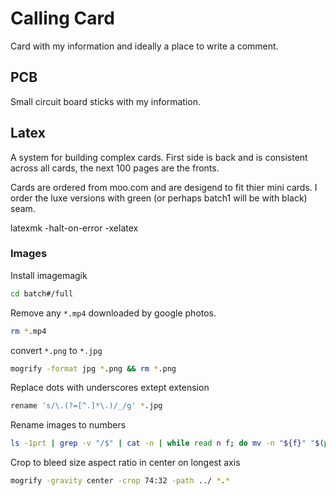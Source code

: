 # Calling Card
Card with my information and ideally a place to write a comment.

## PCB
Small circuit board sticks with my information.

## Latex
A system for building complex cards. First side is back and is consistent across all cards, the next 100 pages are the fronts.

Cards are ordered from moo.com and are desigend to fit thier mini cards. I order the luxe versions with green (or perhaps batch1 will be with black) seam.

latexmk -halt-on-error -xelatex

### Images
Install imagemagik

```bash
cd batch#/full
```

Remove any `*.mp4` downloaded by google photos.
```bash
rm *.mp4
```

convert `*.png` to `*.jpg`
```bash
mogrify -format jpg *.png && rm *.png
```

Replace dots with underscores extept extension
```bash
rename 's/\.(?=[^.]*\.)/_/g' *.jpg
```

Rename images to numbers
```bash
ls -1prt | grep -v "/$" | cat -n | while read n f; do mv -n "${f}" "$(printf "%04d" $n).${f#*.}"; done
```

Crop to bleed size aspect ratio in center on longest axis
```bash
mogrify -gravity center -crop 74:32 -path ../ *.*
```